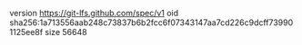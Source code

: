 version https://git-lfs.github.com/spec/v1
oid sha256:1a713556aab248c73837b6b2fcc6f07343147aa7cd226c9dcff739901125ee8f
size 56648
